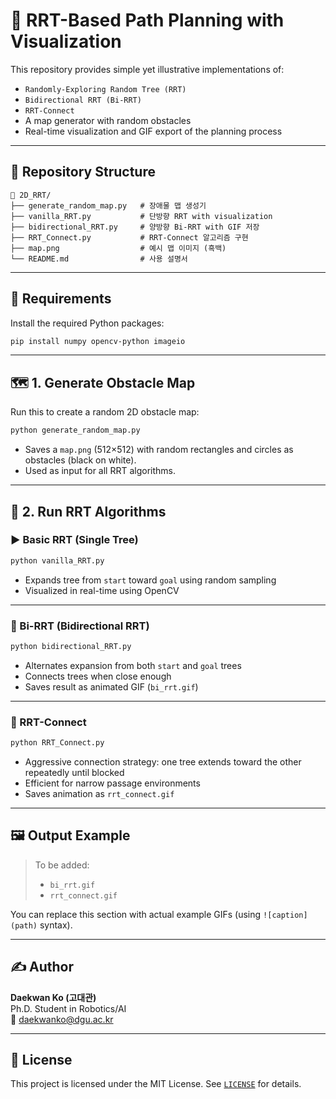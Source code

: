 # 🧭 RRT-Based Path Planning with Visualization

This repository provides simple yet illustrative implementations of:

- `Randomly-Exploring Random Tree (RRT)`
- `Bidirectional RRT (Bi-RRT)`
- `RRT-Connect`
- A map generator with random obstacles
- Real-time visualization and GIF export of the planning process

---

## 📁 Repository Structure

```
📂 2D_RRT/
├── generate_random_map.py   # 장애물 맵 생성기
├── vanilla_RRT.py           # 단방향 RRT with visualization
├── bidirectional_RRT.py     # 양방향 Bi-RRT with GIF 저장
├── RRT_Connect.py           # RRT-Connect 알고리즘 구현
├── map.png                  # 예시 맵 이미지 (흑백)
└── README.md                # 사용 설명서
```

---

## 🧱 Requirements

Install the required Python packages:

```bash
pip install numpy opencv-python imageio
```

---

## 🗺️ 1. Generate Obstacle Map

Run this to create a random 2D obstacle map:

```bash
python generate_random_map.py
```

- Saves a `map.png` (512×512) with random rectangles and circles as obstacles (black on white).
- Used as input for all RRT algorithms.

---

## 🚀 2. Run RRT Algorithms

### ▶️ Basic RRT (Single Tree)

```bash
python vanilla_RRT.py
```

- Expands tree from `start` toward `goal` using random sampling
- Visualized in real-time using OpenCV

---

### 🔁 Bi-RRT (Bidirectional RRT)

```bash
python bidirectional_RRT.py
```

- Alternates expansion from both `start` and `goal` trees
- Connects trees when close enough
- Saves result as animated GIF (`bi_rrt.gif`)

---

### 🔀 RRT-Connect

```bash
python RRT_Connect.py
```

- Aggressive connection strategy: one tree extends toward the other repeatedly until blocked
- Efficient for narrow passage environments
- Saves animation as `rrt_connect.gif`

---

## 🖼️ Output Example

> To be added:
> - `bi_rrt.gif`
> - `rrt_connect.gif`

You can replace this section with actual example GIFs (using `![caption](path)` syntax).

---

## ✍️ Author

**Daekwan Ko (고대관)**  
Ph.D. Student in Robotics/AI  
📧 daekwanko@dgu.ac.kr

---

## 📝 License

This project is licensed under the MIT License. See [`LICENSE`](LICENSE) for details.
